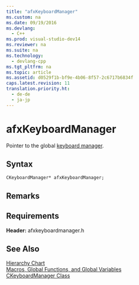 ```yaml
---
title: "afxKeyboardManager"
ms.custom: na
ms.date: 09/19/2016
ms.devlang: 
  - C++
ms.prod: visual-studio-dev14
ms.reviewer: na
ms.suite: na
ms.technology: 
  - devlang-cpp
ms.tgt_pltfrm: na
ms.topic: article
ms.assetid: d0529f1b-bf9e-4b06-8f57-2c6717b6834f
caps.latest.revision: 11
translation.priority.ht: 
  - de-de
  - ja-jp
---
```

# afxKeyboardManager
Pointer to the global [keyboard manager](../vs140/CKeyboardManager-Class.md).  
  
## Syntax  
  
```  
CKeyboardManager* afxKeyboardManager;  
```  
  
## Remarks  
  
## Requirements  
 **Header:** afxkeyboardmanager.h  
  
## See Also  
 [Hierarchy Chart](../vs140/Hierarchy-Chart.md)   
 [Macros, Global Functions, and Global Variables](../vs140/Macros--Global-Functions--and-Global-Variables.md)   
 [CKeyboardManager Class](../vs140/CKeyboardManager-Class.md)